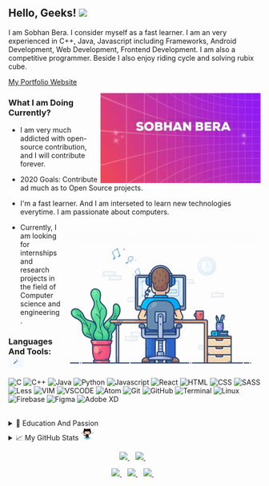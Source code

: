 ## Hello, Geeks! <img src="https://media.giphy.com/media/hvRJCLFzcasrR4ia7z/giphy.gif" width="25px">

I am Sobhan Bera. I consider myself as a fast learner. I am an very experienced in C++, Java, Javascript including Frameworks, Android Development, Web Development, Frontend Development. I am also a competitive programmer. Beside I also enjoy riding cycle and solving rubix cube.
  
  <a href="https://sobhanbera.github.io/portfolio" style="color:#40404ef;">My Portfolio Website</a>
  
  <img align="right" src="https://github.com/SobhanBera/SobhanBera/blob/master/open_source_contribution.gif" width="" height="180" />

### What I am Doing Currently?

- I am very much addicted with open-source contribution, and I will contribute forever.
- 2020 Goals: Contribute ad much as to Open Source projects.

- I'm a fast learner. And I am interseted to learn new technologies everytime. I am passionate about computers.
   
  <img align="right" src="https://github.com/SobhanBera/SobhanBera/blob/master/programming_all_day_gif.gif" width="400px" height="300px">
  
- Currently, I am looking for internships and research projects in the field of Computer science and engineering.

### Languages And Tools: <img src="https://github.com/SobhanBera/SobhanBera/blob/master/tools.gif" width="30px">

![C](https://img.shields.io/badge/-C-efefef?style=for-the-badge&logo=C&logoColor=283593)
![C++](https://img.shields.io/badge/-c++-efefef?style=for-the-badge&logo=C%2B%2B&logoColor=00549D)
![Java](https://img.shields.io/badge/-Java-efefef?style=for-the-badge&logo=Java&logoColor=f89820)
![Python](https://img.shields.io/badge/-Python-efefef?style=for-the-badge&logo=Python&logoColor=FFC107)
![Javascript](https://img.shields.io/badge/-Javascript-efefef?style=for-the-badge&logo=Javascript&logoColor=fdc500)
![React](https://img.shields.io/badge/-React-efefef?style=for-the-badge&logo=React&logoColor=61DBFB)
![HTML](https://img.shields.io/badge/-HTML-efefef?style=for-the-badge&logo=HTML&logoColor=097CDB)
![CSS](https://img.shields.io/badge/-CSS-efefef?style=for-the-badge&logo=CSS&logoColor=097CDB)
![SASS](https://img.shields.io/badge/-Sass-efefef?style=for-the-badge&logo=Sass&logoColor=F06292)
![Less](https://img.shields.io/badge/-Less-efefef?style=for-the-badge&logo=Less&logoColor=097CDB)
![VIM](https://img.shields.io/badge/-vim-0f0f0f?style=for-the-badge&logo=vim&logoColor=097CDB)
![VSCODE](https://img.shields.io/badge/-vscode-0f0f0f?style=for-the-badge&logo=vscode&logoColor=097CDB)
![Atom](https://img.shields.io/badge/-atom-0f0f0f?style=for-the-badge&logo=atom&logoColor=808080)
![Git](https://img.shields.io/badge/-git-0f0f0f?style=for-the-badge&logo=git&logoColor=F4511E)
![GitHub](https://img.shields.io/badge/-github-0f0f0f?style=for-the-badge&logo=github&logoColor=00BCD4)
![Terminal](http://img.shields.io/badge/-terminal-0f0f0f?style=for-the-badge&logo=powershell&logoColor=793535)
![Linux](https://img.shields.io/badge/-linux-0f0f0f?style=for-the-badge&logo=linux&logoColor=ffdf00)
![Firebase](https://img.shields.io/badge/-firebase-0f0f0f?style=for-the-badge&logo=firebase&logoColor=F5854A)
![Figma](https://img.shields.io/badge/-figma-0f0f0f?style=for-the-badge&logo=figma&logoColor=F06D5D)
![Adobe XD](https://img.shields.io/badge/-axd-0f0f0f?style=for-the-badge&logo=adobe-xd&logoColor=F27AF4)

<!-- <code><img alt="visual studio code" height="26px" 
src="https://raw.githubusercontent.com/github/explore/80688e429a7d4ef2fca1e82350fe8e3517d3494d/topics/visual-studio-code/visual-studio-code.png"></code> -->
<!--![SQL](https://img.shields.io/badge/-sql-090909?style=for-the-badge&logo=sql&logoColor=097CDB)-->

<br/>

<details>
  <summary>📃 Education And Passion</summary>

## Education

- **Holy Home English High School Balaghat M.P.**\
📆 2010 - 2018
- **Balaghat English Higher Secondary School Balaghat M.P.**\
📆 2018 - 2020
- **GH Raisoni College Of Engineering Nagpur Maharastra.**\
📆 2020 - Moment
- Graduation Completes On\
📆 2025

## Passion

- Coding and Programming\
📆 2018 - Life Time
- **Self Taught** Frontend Android Developer (Intermediate).\
📆 2018 - Moment
- **Self Taught** Frontend Web Developer (Experienced).\
📆 2019 - Moment
- Competitive Programming\
📆 2019 - Moment
- **Open Source Contribution.**\
📆 2019 - Life Time

</details>

<details>
  <summary>📈 My GitHub Stats<img src="https://github.com/SobhanBera/SobhanBera/blob/master/octocat.gif" width="35px"></summary>
  <p>
    <img src="https://github-readme-stats.vercel.app/api?username=SobhanBera&show_icons=true&count_private=true&theme=radical" width="350">
  </P>
  <p>
    <img src="https://github-readme-stats.vercel.app/api/top-langs/?username=SobhanBera&layout=compact" width="350">
  </p>
<!--   TROPHY  <img src="https://github-profile-trophy.vercel.app/?username=SobhanBera&theme=gruvbox&column=3&margin-w=15&margin-h=15"/> -->
</details>

<p align='center'>
  <a href="https://www.linkedin.com/in/sobhan-bera-82a435197/">
    <img src="https://img.shields.io/badge/linkedin-%230077B5.svg?&style=for-the-badge&logo=linkedin&logoColor=white" />
  </a>&nbsp;&nbsp;
  <a href="https://www.instagram.com/sobhanbera_/">
    <img src="https://img.shields.io/badge/instagram-%23E4405F.svg?&style=for-the-badge&logo=instagram&logoColor=white" />        
  </a>&nbsp;&nbsp;
</p>

<p align='center'>
  <a href="https://www.facebook.com/sobhan.b.90/">
    <img src="https://img.shields.io/badge/facebook-%233b5998.svg?&style=for-the-badge&logo=facebook&logoColor=white" />
  </a>&nbsp;&nbsp;
  <a href="https://twitter.com/BeraSobhan">
    <img src="https://img.shields.io/badge/twitter-%2300acee.svg?&style=for-the-badge&logo=twitter&logoColor=white" />        
  </a>&nbsp;&nbsp;
  <a href="mailto:sobhanbera258@gmail.com">
    <img src="https://img.shields.io/badge/-sobhanbera258@gmail.com-c14438?style=for-the-badge&logo=Gmail&logoColor=white&link=mailto:sobhanbera258@gmail.com" />
  </a>&nbsp;&nbsp;
</p>

[linkedin]: https://www.linkedin.com/in/sobhan-bera-82a435197/
[twitter]: https://twitter.com/BeraSobhan
[instagram]: https://www.instagram.com/sobhanbera_/
[facebook]: https://www.facebook.com/sobhan.b.90/
[vim]: https://www.vim.org/download.php
[atom]: https://atom.io/
[sublime]: https://www.sublimetext.com/
[android]: https://developer.android.com/studio/
[vsc]: https://code.visualstudio.com/
[git]: https://git-scm.com/downloads
